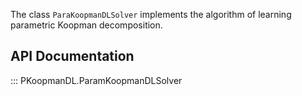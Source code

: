 
The class `ParaKoopmanDLSolver` implements the algorithm of
learning parametric Koopman decomposition.

## API Documentation

::: PKoopmanDL.ParamKoopmanDLSolver
